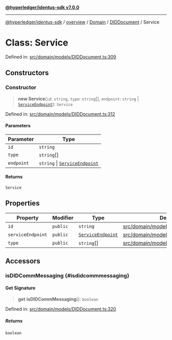 [**@hyperledger/identus-sdk v7.0.0**](../../../../../../README.md)

***

[@hyperledger/identus-sdk](../../../../../../README.md) / [overview](../../../../../README.md) / [Domain](../../../README.md) / [DIDDocument](../README.md) / Service

# Class: Service

Defined in: [src/domain/models/DIDDocument.ts:309](https://github.com/hyperledger/identus-edge-agent-sdk-ts/blob/96423ee84b124a31ce63036d9d623d1cb73a13c2/src/domain/models/DIDDocument.ts#L309)

## Constructors

### Constructor

> **new Service**(`id`: `string`, `type`: `string`[], `endpoint`: `string` \| [`ServiceEndpoint`](ServiceEndpoint.md)): `Service`

Defined in: [src/domain/models/DIDDocument.ts:312](https://github.com/hyperledger/identus-edge-agent-sdk-ts/blob/96423ee84b124a31ce63036d9d623d1cb73a13c2/src/domain/models/DIDDocument.ts#L312)

#### Parameters

| Parameter | Type |
| ------ | ------ |
| `id` | `string` |
| `type` | `string`[] |
| `endpoint` | `string` \| [`ServiceEndpoint`](ServiceEndpoint.md) |

#### Returns

`Service`

## Properties

| Property | Modifier | Type | Defined in |
| ------ | ------ | ------ | ------ |
| <a id="id"></a> `id` | `public` | `string` | [src/domain/models/DIDDocument.ts:313](https://github.com/hyperledger/identus-edge-agent-sdk-ts/blob/96423ee84b124a31ce63036d9d623d1cb73a13c2/src/domain/models/DIDDocument.ts#L313) |
| <a id="serviceendpoint"></a> `serviceEndpoint` | `public` | [`ServiceEndpoint`](ServiceEndpoint.md) | [src/domain/models/DIDDocument.ts:310](https://github.com/hyperledger/identus-edge-agent-sdk-ts/blob/96423ee84b124a31ce63036d9d623d1cb73a13c2/src/domain/models/DIDDocument.ts#L310) |
| <a id="type"></a> `type` | `public` | `string`[] | [src/domain/models/DIDDocument.ts:314](https://github.com/hyperledger/identus-edge-agent-sdk-ts/blob/96423ee84b124a31ce63036d9d623d1cb73a13c2/src/domain/models/DIDDocument.ts#L314) |

## Accessors

### isDIDCommMessaging {#isdidcommmessaging}

#### Get Signature

> **get** **isDIDCommMessaging**(): `boolean`

Defined in: [src/domain/models/DIDDocument.ts:320](https://github.com/hyperledger/identus-edge-agent-sdk-ts/blob/96423ee84b124a31ce63036d9d623d1cb73a13c2/src/domain/models/DIDDocument.ts#L320)

##### Returns

`boolean`
